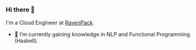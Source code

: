 ### Hi there 👋

I'm a Cloud Engineer at [RavenPack](https://www.ravenpack.com/).

- 🌱 I’m currently gaining knowledge in NLP and Functional Programming (Haskell).
<!--
**rshad/rshad** is a ✨ _special_ ✨ repository because its `README.md` (this file) appears on your GitHub profile.

Here are some ideas to get you started:

- 🔭 I’m currently working on ...

- 👯 I’m looking to collaborate on ...
- 🤔 I’m looking for help with ...
- 💬 Ask me about ...
- 📫 How to reach me: ...
- 😄 Pronouns: ...
- ⚡ Fun fact: ...
-->
